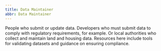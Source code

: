 ```yaml
---
title: Data Maintainer
abbr: Data Maintainer
---
```


People who submit or update data. Developers who must submit data to comply with regulatory requirements, for example. Or local authorities who collect and maintain land and housing data.
Resources here include tools for validating datasets and guidance on ensuring compliance.